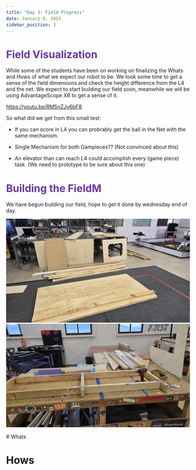 ```yaml
---
title: "Day 3: Field Progress"
date: January 6, 2025
sidebar_position: 3
---
```


# <span style="color:#6b35aa">Field Visualization</span>

While some of the students have been on working on finalizing the Whats and Hows of what we expect our robot to be. We took some time to get a sense of the field dimensions and check the height difference from the L4 and the net. We expect to start building our field soon, meanwhile we will be using AdvantageScope XR to get a sense of it.

https://youtu.be/RM5nZJv6bF8

So what did we get from this small test:

- If you can score in L4 you can probrably get the ball in the Net with the same mechanism.

- Single Mechanism for both Gampieces?? (Not convinced about this)

- An elevator than can reach L4 could accomplish every (game piece) task. (We need to prototype to be sure about this one)

# <span style="color:#6b35aa">Building the FieldM</span>

We have begun building our field, hope to get it done by wednesday end of day.

<div align="center">

![FieldWood](<Field%20Wood%20(1).jpeg>)
![FieldWood](<Field%20Wood%20(2).jpeg>)

</div>
# Whats

# Hows
